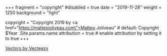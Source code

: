 +++
fragment = "copyright"
#disabled = true
date = "2019-11-28"
weight = 1250
background = "light"

copyright = "Copyright 2019 by <a href=\"https://matteojoliveau.com\">Matteo Joliveau</a>" # default: Copyright $Year .Site.params.name
attribution = true # enable attribution by setting it to true
+++

<a href="https://www.vecteezy.com/"> Vectors by Vecteezy</a>